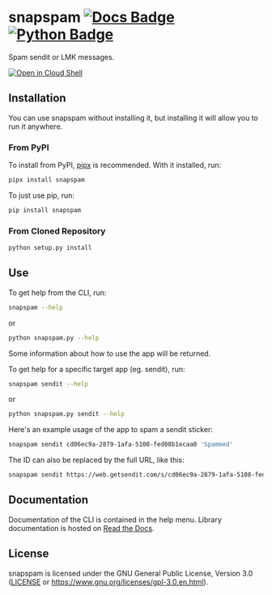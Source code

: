 # snapspam [![Docs Badge]](https://snapspam.readthedocs.io/en/stable/) [![Python Badge]](https://pypi.org/project/snapspam/)

Spam sendit or LMK messages.

[![Open in Cloud Shell](https://gstatic.com/cloudssh/images/open-btn.svg)](https://shell.cloud.google.com/cloudshell/editor?cloudshell_git_repo=https://github.com/MysteryBlokHed/snapspam.git)

## Installation

You can use snapspam without installing it, but installing it
will allow you to run it anywhere.

### From PyPI

To install from PyPI, [pipx](https://pypi.org/project/pipx/) is recommended.
With it installed, run:

```sh
pipx install snapspam
```

To just use pip, run:

```sh
pip install snapspam
```

### From Cloned Repository

```sh
python setup.py install
```

## Use

To get help from the CLI, run:

```sh
snapspam --help
```

or

```sh
python snapspam.py --help
```

Some information about how to use the app will be returned.

To get help for a specific target app (eg. sendit), run:

```sh
snapspam sendit --help
```

or

```sh
python snapspam.py sendit --help
```

Here's an example usage of the app to spam a sendit sticker:

```sh
snapspam sendit cd06ec9a-2879-1afa-5108-fed08b1ecaa0 'Spammed'
```

The ID can also be replaced by the full URL, like this:

```sh
snapspam sendit https://web.getsendit.com/s/cd06ec9a-2879-1afa-5108-fed08b1ecaa0 'Spammed'
```

## Documentation

Documentation of the CLI is contained in the help menu.
Library documentation is hosted on [Read the Docs].

## License

snapspam is licensed under the GNU General Public License, Version 3.0
([LICENSE](LICENSE) or <https://www.gnu.org/licenses/gpl-3.0.en.html>).

[docs badge]: https://readthedocs.org/projects/snapspam/badge/?version=latest
[python badge]: https://img.shields.io/pypi/pyversions/snapspam
[read the docs]: https://snapspam.readthedocs.io/en/stable/
